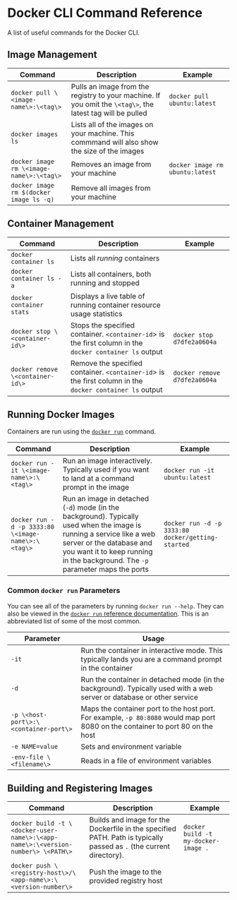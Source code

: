 # Docker CLI Command Reference

A list of useful commands for the Docker CLI.

## Image Management

| Command                                  | Description                                       | Example                                                  |
|------------------------------------------|---------------------------------------------------|----------------------------------------------------------|
| `docker pull \<image-name\>:\<tag\>`     | Pulls an image from the registry to your machine. If you omit the `\<tag\>`, the latest tag will be pulled | `docker pull ubuntu:latest` |
| `docker images ls`                       | Lists all of the images on your machine. This commmand will also show the size of the images |               |
| `docker image rm \<image-name\>:\<tag\>` | Removes an image from your machine                | `docker image rm ubuntu:latest`                          |
| `docker image rm $(docker image ls -q)`  | Remove all images from your machine               |                                                          |

## Container Management

| Command                                  | Description                                       | Example                                                  |
|------------------------------------------|---------------------------------------------------|----------------------------------------------------------|
| `docker container ls`                    | Lists all *running* containers                    |                                                          |
| `docker container ls -a`                 | Lists all containers, both running and stopped    |                                                          |
| `docker container stats`                 | Displays a live table of running container resource usage statistics |                                       |
| `docker stop \<container-id\>`           | Stops the specified container.  `<container-id`> is the first column in the `docker container ls` output | `docker stop d7dfe2a0604a`  |
| `docker remove \<container-id\>`         | Remove the specified container. `<container-id`> is the first column in the `docker container ls` output | `docker remove d7dfe2a0604a`  |

## Running Docker Images

Containers are run using the [`docker run`](https://docs.docker.com/reference/cli/docker/container/run/) command.  

| Command                                 | Description                                                               | Example                            |
|-----------------------------------------|---------------------------------------------------------------------------|------------------------------------|
| `docker run -it \<image-name\>:\<tag\>` | Run an image interactively. Typically used if you want to land at a command prompt in the image | `docker run -it ubuntu:latest` |
| `docker run -d -p 3333:80 \<image-name\>:\<tag\>` | Run an image in detached (`-d`) mode (in the background).  Typically used when the image is running a service like a web server or the database and you want it to keep running in the background.  The `-p` parameter maps the ports | `docker run -d -p 3333:80 docker/getting-started` |

### Common `docker run` Parameters

You can see all of the parameters by running `docker run --help`.  They can also be viewed in the [`docker run` reference documentation](https://docs.docker.com/reference/cli/docker/container/run/).  This is an abbreviated list of some of the most common.

| Parameter                             | Usage                                                                                                                            |
|---------------------------------------|----------------------------------------------------------------------------------------------------------------------------------|
| `-it`                                 | Run the container in interactive mode.  This typically lands you are a command prompt in the container                           |
| `-d`                                  | Run the container in detached mode (in the background).  Typically used with a web server or database or other service           |
| `-p \<host-port\>:\<container-port\>` | Maps the container port to the host port.  For example, `-p 80:8080` would map port 8080 on the container to port 80 on the host |
| `-e NAME=value`                       | Sets and environment variable                                                                                                    |
| `-env-file \<filename\>`              | Reads in a file of environment variables                                                                                         |

## Building and Registering Images

| Command                                                                               | Description                                                                                                          | Example                             |
|---------------------------------------------------------------------------------------|----------------------------------------------------------------------------------------------------------------------|-------------------------------------|
| `docker build -t \<docker-user-name\>:\<app-name\>:\<version-number\> \<PATH\>`       | Builds and image for the Dockerfile in the specified PATH.  Path is typically passed as `.` (the current directory). | `docker build -t my-docker-image .` |
| `docker push \<registry-host\>/\<app-name\>:\<version-number\>`                       | Push the image to the provided registry host                                                                         |                                     |
